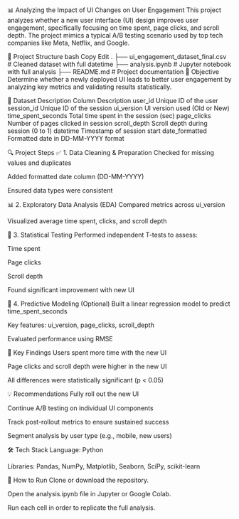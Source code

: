 📊 Analyzing the Impact of UI Changes on User Engagement
This project analyzes whether a new user interface (UI) design improves user engagement, specifically focusing on time spent, page clicks, and scroll depth. The project mimics a typical A/B testing scenario used by top tech companies like Meta, Netflix, and Google.

📁 Project Structure
bash
Copy
Edit
.
├── ui_engagement_dataset_final.csv        # Cleaned dataset with full datetime
├── analysis.ipynb                         # Jupyter notebook with full analysis
├── README.md                              # Project documentation
🧠 Objective
Determine whether a newly deployed UI leads to better user engagement by analyzing key metrics and validating results statistically.

🧾 Dataset Description
Column	Description
user_id	Unique ID of the user
session_id	Unique ID of the session
ui_version	UI version used (Old or New)
time_spent_seconds	Total time spent in the session (sec)
page_clicks	Number of pages clicked in session
scroll_depth	Scroll depth during session (0 to 1)
datetime	Timestamp of session start
date_formatted	Formatted date in DD-MM-YYYY format

🔍 Project Steps
✅ 1. Data Cleaning & Preparation
Checked for missing values and duplicates

Added formatted date column (DD-MM-YYYY)

Ensured data types were consistent

📊 2. Exploratory Data Analysis (EDA)
Compared metrics across ui_version

Visualized average time spent, clicks, and scroll depth

🧪 3. Statistical Testing
Performed independent T-tests to assess:

Time spent

Page clicks

Scroll depth

Found significant improvement with new UI

🤖 4. Predictive Modeling (Optional)
Built a linear regression model to predict time_spent_seconds

Key features: ui_version, page_clicks, scroll_depth

Evaluated performance using RMSE

📌 Key Findings
Users spent more time with the new UI

Page clicks and scroll depth were higher in the new UI

All differences were statistically significant (p < 0.05)

💡 Recommendations
Fully roll out the new UI

Continue A/B testing on individual UI components

Track post-rollout metrics to ensure sustained success

Segment analysis by user type (e.g., mobile, new users)

🛠️ Tech Stack
Language: Python

Libraries: Pandas, NumPy, Matplotlib, Seaborn, SciPy, scikit-learn

📎 How to Run
Clone or download the repository.

Open the analysis.ipynb file in Jupyter or Google Colab.

Run each cell in order to replicate the full analysis.
